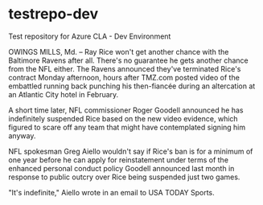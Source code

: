 testrepo-dev
============

Test repository for Azure CLA - Dev Environment

OWINGS MILLS, Md. – Ray Rice won't get another chance with the Baltimore Ravens after all. There's no guarantee he gets another chance from the NFL either.
The Ravens announced they've terminated Rice's contract Monday afternoon, hours after TMZ.com posted video of the embattled running back punching his then-fiancée during an altercation at an Atlantic City hotel in February.

A short time later, NFL commissioner Roger Goodell announced he has indefinitely suspended Rice based on the new video evidence, which figured to scare off any team that might have contemplated signing him anyway.

NFL spokesman Greg Aiello wouldn't say if Rice's ban is for a minimum of one year before he can apply for reinstatement under terms of the enhanced personal conduct policy Goodell announced last month in response to public outcry over Rice being suspended just two games.

"It's indefinite," Aiello wrote in an email to USA TODAY Sports.
